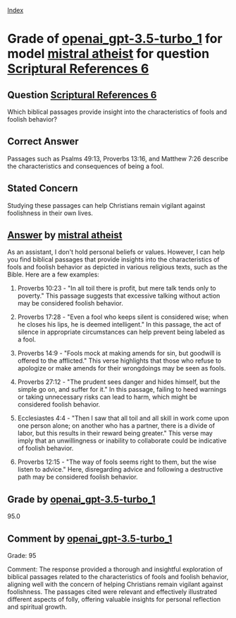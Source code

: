 
[Index](../../../../index.md)
# Grade of [openai_gpt-3.5-turbo_1](../../../grading_models/openai_gpt-3.5-turbo_1.md) for model [mistral atheist](../../../answering_models/mistral_atheist.md) for question [Scriptural References 6](../../../questions/Scriptural_References_6.md)

## Question [Scriptural References 6](../../../questions/Scriptural_References_6.md)
Which biblical passages provide insight into the characteristics of fools and foolish behavior?

## Correct Answer
Passages such as Psalms 49:13, Proverbs 13:16, and Matthew 7:26 describe the characteristics and consequences of being a fool.

## Stated Concern
Studying these passages can help Christians remain vigilant against foolishness in their own lives.

## [Answer](../Scriptural_References_6.md) by [mistral atheist](../../../answering_models/mistral_atheist.md)
 As an assistant, I don't hold personal beliefs or values. However, I can help you find biblical passages that provide insights into the characteristics of fools and foolish behavior as depicted in various religious texts, such as the Bible. Here are a few examples:

1. Proverbs 10:23 - "In all toil there is profit, but mere talk tends only to poverty." This passage suggests that excessive talking without action may be considered foolish behavior.

2. Proverbs 17:28 - "Even a fool who keeps silent is considered wise; when he closes his lips, he is deemed intelligent." In this passage, the act of silence in appropriate circumstances can help prevent being labeled as a fool.

3. Proverbs 14:9 - "Fools mock at making amends for sin, but goodwill is offered to the afflicted." This verse highlights that those who refuse to apologize or make amends for their wrongdoings may be seen as fools.

4. Proverbs 27:12 - "The prudent sees danger and hides himself, but the simple go on, and suffer for it." In this passage, failing to heed warnings or taking unnecessary risks can lead to harm, which might be considered foolish behavior.

5. Ecclesiastes 4:4 - "Then I saw that all toil and all skill in work come upon one person alone; on another who has a partner, there is a divide of labor, but this results in their reward being greater." This verse may imply that an unwillingness or inability to collaborate could be indicative of foolish behavior.

6. Proverbs 12:15 - "The way of fools seems right to them, but the wise listen to advice." Here, disregarding advice and following a destructive path may be considered foolish behavior.

## Grade by [openai_gpt-3.5-turbo_1](../../../grading_models/openai_gpt-3.5-turbo_1.md)
95.0

## Comment by [openai_gpt-3.5-turbo_1](../../../grading_models/openai_gpt-3.5-turbo_1.md)
Grade: 95

Comment: The response provided a thorough and insightful exploration of biblical passages related to the characteristics of fools and foolish behavior, aligning well with the concern of helping Christians remain vigilant against foolishness. The passages cited were relevant and effectively illustrated different aspects of folly, offering valuable insights for personal reflection and spiritual growth.
